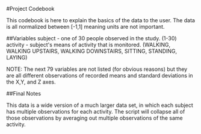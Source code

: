 #Project Codebook

This codebook is here to explain the basics of the data to the user. The data is all normalized between [-1,1] meaning units are not important.

##Variables
subject - one of 30 people observed in the study. (1-30)
activity - subject's means of activity that is monitored. (WALKING, WALKING UPSTAIRS, WALKING DOWNSTAIRS, SITTING, STANDING, LAYING)

NOTE: The next 79 variables are not listed (for obvious reasons) but they are all different observations of recorded means and standard deviations in the X,Y, and Z axes.

##Final Notes

This data is a wide version of a much larger data set, in which each subject has multiple observations for each activity. The script will collapse all of those observations by averaging out multiple observations of the same activity.
